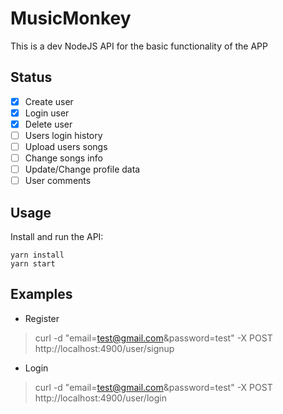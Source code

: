 # MusicMonkey

This is a dev NodeJS API for the basic functionality of the APP

## Status

- [x] Create user
- [x] Login user
- [x] Delete user
- [ ] Users login history
- [ ] Upload users songs
- [ ] Change songs info
- [ ] Update/Change profile data
- [ ] User comments

## Usage

Install and run the API:
```
yarn install
yarn start
```

## Examples

- Register
> curl -d "email=test@gmail.com&password=test" -X POST http://localhost:4900/user/signup

- Login
> curl -d "email=test@gmail.com&password=test" -X POST http://localhost:4900/user/login
